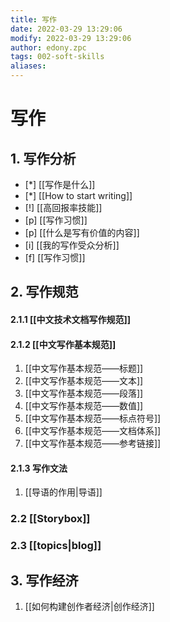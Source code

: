 ```yaml
---
title: 写作
date: 2022-03-29 13:29:06
modify: 2022-03-29 13:29:06
author: edony.zpc
tags: 002-soft-skills
aliases: 
---
```


# 写作
## 1. 写作分析
- [*] [[写作是什么]]
- [*] [[How to start writing]]
- [!] [[高回报率技能]]
- [p] [[写作习惯]]
- [p] [[什么是写有价值的内容]]
- [i] [[我的写作受众分析]]
- [f] [[写作习惯]]

## 2. 写作规范
#### 2.1.1 [[中文技术文档写作规范]]
#### 2.1.2 [[中文写作基本规范]]
1. [[中文写作基本规范——标题]]
2. [[中文写作基本规范——文本]]
3. [[中文写作基本规范——段落]]
4. [[中文写作基本规范——数值]]
5. [[中文写作基本规范——标点符号]]
6. [[中文写作基本规范——文档体系]]
7. [[中文写作基本规范——参考链接]]
#### 2.1.3 写作文法
1. [[导语的作用|导语]]
### 2.2 [[Storybox]]
### 2.3 [[topics|blog]]

## 3. 写作经济
1. [[如何构建创作者经济|创作经济]]
